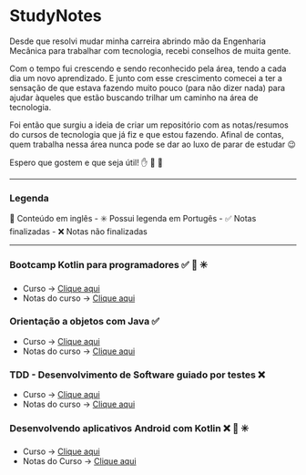 # StudyNotes

Desde que resolvi mudar minha carreira abrindo mão da Engenharia Mecânica para trabalhar com tecnologia, recebi conselhos de muita gente.

Com o tempo fui crescendo e sendo reconhecido pela área, tendo a cada dia um novo aprendizado. E junto com esse crescimento comecei a ter a sensação de que estava fazendo muito pouco (para não dizer nada) para ajudar àqueles que estão buscando trilhar um caminho na área de tecnologia.

Foi então que surgiu a ideia de criar um repositório com as notas/resumos do cursos de tecnologia que já fiz e que estou fazendo. Afinal de contas, quem trabalha nessa área nunca pode se dar ao luxo de parar de estudar :wink:

Espero que gostem e que seja útil! :hand: :facepunch: :rocket:

***

### Legenda

:statue_of_liberty: Conteúdo em inglês - :eight_spoked_asterisk: Possui legenda em Portugês - :white_check_mark: Notas finalizadas - :x: Notas não finalizadas

***

### Bootcamp Kotlin para programadores :white_check_mark: :statue_of_liberty: :eight_spoked_asterisk:

- Curso -> [Clique aqui](https://www.udacity.com/course/kotlin-bootcamp-for-programmers--ud9011)
- Notas do curso -> [Clique aqui](https://github.com/gifs88/StudyNotes/blob/master/kotlib_bootcmap_udacity.md)

### Orientação a objetos com Java :white_check_mark:

- Curso -> [Clique aqui](https://www.coursera.org/learn/orientacao-a-objetos-com-java)
- Notas do curso -> [Clique aqui](https://github.com/gifs88/StudyNotes/blob/master/oop_java_coursera_ita.md)

### TDD - Desenvolvimento de Software guiado por testes :x:

- Curso -> [Clique aqui](https://www.coursera.org/learn/tdd-desenvolvimento-de-software-guiado-por-testes)
- Notas do curso -> [Clique aqui](https://github.com/gifs88/StudyNotes/blob/master/tdd_coursera.md)

### Desenvolvendo aplicativos Android com Kotlin :x: :statue_of_liberty: :eight_spoked_asterisk:

- Curso -> [Clique aqui](https://www.udacity.com/course/developing-android-apps-with-kotlin--ud9012)
- Notas do Curso -> [Clique aqui](https://github.com/gifs88/StudyNotes/blob/master/dev_android_kotlin_udacity.md)